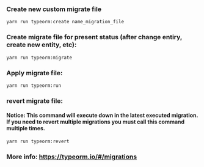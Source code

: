 ### Create new custom migrate file

```
yarn run typeorm:create name_migration_file
```

### Create migrate file for present status (after change entiry, create new entity, etc):

```
yarn run typeorm:migrate
```

### Apply migrate file:

```
yarn run typeorm:run
```

### revert migrate file:

#### Notice: This command will execute down in the latest executed migration. If you need to revert multiple migrations you must call this command multiple times.

```
yarn run typeorm:revert
```

### More info: https://typeorm.io/#/migrations
